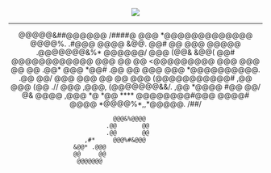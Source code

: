 <p align="center">
  <img src="https://media.giphy.com/media/Fmcts17uRjaHKaNrfW/giphy.gif">
</p>

---

<p align="center">
                                             @@@@@&##@@@@@@
                                /####@  @@@             *@@@@@@@@@@@@@
                           @@@@%.   .#@@@                             @@@@
                        &@@.                                             @@#
                       @@                                                 @@@
                   @@@@@                                    .@@@@@@@&%*     @@@@@@/
                @@@                                                (@@&          &@@(
              @@#                            @@@@@@@@@@@@        @@@                @@
             @@               <@@@@@@@@@            @@@        @@@                   @@
            @@                       .@@*         @@@       *@@#                     .@@
            @@                      @@@         @@@        *@@@@@@@@@@.              .@@
            @@/                   @@@         @@@                                    @@
             @@                 @@@         (@@@@@@@@@@@#                          ,@@
              @@@             (@@      .//                                       @@@
                ,@@@,       (@@@@@@@&&/.                                       ,@@
                    *@@@@                                                     #@@
                        @@/                                          @&    @@@@
                         ,@@@        *@                            *@@ ****
                             @@@@@@@@#@@@              @@@@#    @@@@
                                        *@@@@%*,,*@@@@@.    /##/

                                 @@@&%@@@@
                               .@@       @@
                               .@@       @@
                         ,#*     @@@%#&@@@
                      &@@* .@@@
                      @@     @@
                       @@@@@@@
</p>
